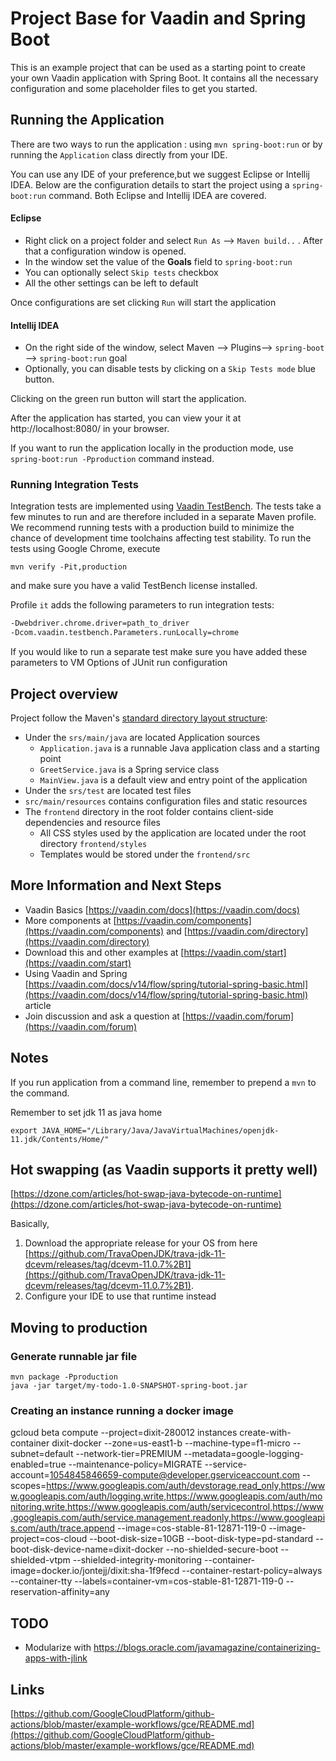 # Project Base for Vaadin and Spring Boot

This is an example project that can be used as a starting point to create your own Vaadin application with Spring Boot.
It contains all the necessary configuration and some placeholder files to get you started.


## Running the Application
There are two ways to run the application :  using `mvn spring-boot:run` or by running the `Application` class directly from your IDE.

You can use any IDE of your preference,but we suggest Eclipse or Intellij IDEA.
Below are the configuration details to start the project using a `spring-boot:run` command. Both Eclipse and Intellij IDEA are covered.

#### Eclipse
- Right click on a project folder and select `Run As` --> `Maven build..` . After that a configuration window is opened.
- In the window set the value of the **Goals** field to `spring-boot:run` 
- You can optionally select `Skip tests` checkbox
- All the other settings can be left to default

Once configurations are set clicking `Run` will start the application

#### Intellij IDEA
- On the right side of the window, select Maven --> Plugins--> `spring-boot` --> `spring-boot:run` goal
- Optionally, you can disable tests by clicking on a `Skip Tests mode` blue button.

Clicking on the green run button will start the application.

After the application has started, you can view your it at http://localhost:8080/ in your browser.


If you want to run the application locally in the production mode, use `spring-boot:run -Pproduction` command instead.
### Running Integration Tests

Integration tests are implemented using [Vaadin TestBench](https://vaadin.com/testbench). The tests take a few minutes to run and are therefore included in a separate Maven profile. We recommend running tests with a production build to minimize the chance of development time toolchains affecting test stability. To run the tests using Google Chrome, execute

`mvn verify -Pit,production`

and make sure you have a valid TestBench license installed.

Profile `it` adds the following parameters to run integration tests:
```sh
-Dwebdriver.chrome.driver=path_to_driver
-Dcom.vaadin.testbench.Parameters.runLocally=chrome
```

If you would like to run a separate test make sure you have added these parameters to VM Options of JUnit run configuration

## Project overview

Project follow the Maven's [standard directory layout structure](https://maven.apache.org/guides/introduction/introduction-to-the-standard-directory-layout.html):
- Under the `srs/main/java` are located Application sources
   - `Application.java` is a runnable Java application class and a starting point
   - `GreetService.java` is a  Spring service class
   - `MainView.java` is a default view and entry point of the application
- Under the `srs/test` are located test files
- `src/main/resources` contains configuration files and static resources
- The `frontend` directory in the root folder contains client-side dependencies and resource files
   - All CSS styles used by the application are located under the root directory `frontend/styles`    
   - Templates would be stored under the `frontend/src`


## More Information and Next Steps

- Vaadin Basics [https://vaadin.com/docs](https://vaadin.com/docs)
- More components at [https://vaadin.com/components](https://vaadin.com/components) and [https://vaadin.com/directory](https://vaadin.com/directory)
- Download this and other examples at [https://vaadin.com/start](https://vaadin.com/start)
- Using Vaadin and Spring [https://vaadin.com/docs/v14/flow/spring/tutorial-spring-basic.html](https://vaadin.com/docs/v14/flow/spring/tutorial-spring-basic.html) article
- Join discussion and ask a question at [https://vaadin.com/forum](https://vaadin.com/forum)


## Notes

If you run application from a command line, remember to prepend a `mvn` to the command.

Remember to set jdk 11 as java home

```
export JAVA_HOME="/Library/Java/JavaVirtualMachines/openjdk-11.jdk/Contents/Home/"
```

## Hot swapping (as Vaadin supports it pretty well)
[https://dzone.com/articles/hot-swap-java-bytecode-on-runtime](https://dzone.com/articles/hot-swap-java-bytecode-on-runtime)

Basically, 
1. Download the appropriate release for your OS from here [https://github.com/TravaOpenJDK/trava-jdk-11-dcevm/releases/tag/dcevm-11.0.7%2B1](https://github.com/TravaOpenJDK/trava-jdk-11-dcevm/releases/tag/dcevm-11.0.7%2B1). 
2. Configure your IDE to use that runtime instead

## Moving to production

### Generate runnable jar file
```
mvn package -Pproduction
java -jar target/my-todo-1.0-SNAPSHOT-spring-boot.jar
```

### Creating an instance running a docker image

gcloud beta compute --project=dixit-280012 instances create-with-container dixit-docker --zone=us-east1-b --machine-type=f1-micro --subnet=default --network-tier=PREMIUM --metadata=google-logging-enabled=true --maintenance-policy=MIGRATE --service-account=1054845846659-compute@developer.gserviceaccount.com --scopes=https://www.googleapis.com/auth/devstorage.read_only,https://www.googleapis.com/auth/logging.write,https://www.googleapis.com/auth/monitoring.write,https://www.googleapis.com/auth/servicecontrol,https://www.googleapis.com/auth/service.management.readonly,https://www.googleapis.com/auth/trace.append --image=cos-stable-81-12871-119-0 --image-project=cos-cloud --boot-disk-size=10GB --boot-disk-type=pd-standard --boot-disk-device-name=dixit-docker --no-shielded-secure-boot --shielded-vtpm --shielded-integrity-monitoring --container-image=docker.io/jontejj/dixit:sha-1f9fecd --container-restart-policy=always --container-tty --labels=container-vm=cos-stable-81-12871-119-0 --reservation-affinity=any

## TODO
- Modularize with https://blogs.oracle.com/javamagazine/containerizing-apps-with-jlink

## Links
[https://github.com/GoogleCloudPlatform/github-actions/blob/master/example-workflows/gce/README.md](https://github.com/GoogleCloudPlatform/github-actions/blob/master/example-workflows/gce/README.md) 
